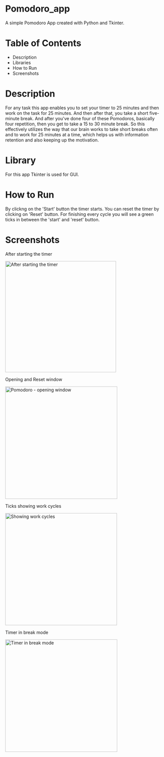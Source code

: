 # Pomodoro_app
A simple Pomodoro App created with Python and Tkinter.
# Table of Contents
* Description
* Libraries 
* How to Run
* Screenshots
# Description
For any task this app enables you to set your timer to 25 minutes and then work on the task for 25 minutes. And then after that, you take a short five-minute break. And after you've done four of these Pomodoros, basically four repetition, then you get to take a 15 to 30 minute break. So this effectively utilizes the way that our brain works to take short breaks often and to work for 25 minutes at a time, which helps us with information retention and also keeping up the motivation.
# Library 
For this app Tkinter is used for GUI.
# How to Run
By clickng on the 'Start' button the timer starts. You can reset the timer by clicking on 'Reset' button. For finishing every cycle you will see a green ticks in between the 'start' and 'reset' button.
# Screenshots
After starting the timer

<img width="352" alt="After starting the timer" src="https://user-images.githubusercontent.com/103064401/184805150-57ea7aa5-a93a-47ec-a06e-27d1c21d5bf4.png">

Opening and Reset window  

<img width="356" alt="Pomodoro - opening window" src="https://user-images.githubusercontent.com/103064401/184805352-e09f8dc6-34fd-4d32-8d0c-173a0163f6c6.png">

Ticks showing work cycles  

<img width="355" alt="Showing work cycles" src="https://user-images.githubusercontent.com/103064401/184805433-2236e93d-ef4f-48e2-a588-e7cf2bd73372.png">

Timer in break mode  

<img width="356" alt="Timer in break mode" src="https://user-images.githubusercontent.com/103064401/184805508-d12107e8-3bf2-4833-a56d-f652214d474c.png">
        

